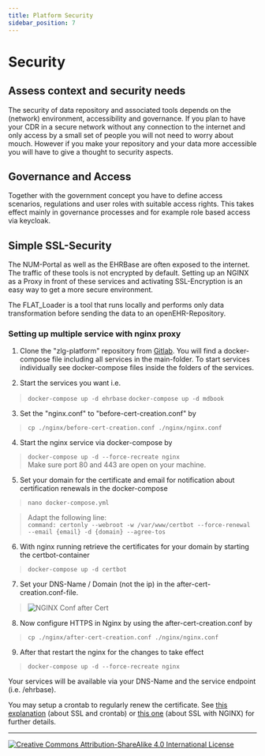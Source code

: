 ```yaml
---
title: Platform Security
sidebar_position: 7
---
```


# Security

## Assess context and security needs
The security of data repository and associated tools depends on the (network) environment, accessibility and governance. If you plan to have your CDR in a secure network without any connection to the internet and only access by a small set of people you will not need to worry about mouch. However if you make your repository and your data more accessible you will have to give a thought to security aspects.

## Governance and Access
Together with the government concept you have to define access scenarios, regulations and user roles with suitable access rights. This takes effect mainly in governance processes and for example role based access via keycloak.

## Simple SSL-Security
The NUM-Portal as well as the EHRBase are often exposed to the internet. The traffic of these tools is not encrypted by default. Setting up an NGINX as a Proxy in front of these services and activating SSL-Encryption is an easy way to get a more secure environment.

The FLAT_Loader is a tool that runs locally and performs only data transformation before sending the data to an openEHR-Repository.

### Setting up multiple service with nginx proxy
1. Clone the "zlg-platform" repository from [Gitlab](https://gitlab.gwdg.de/medinf/ivf/zukunftslabor-gesundheit/zlg-platform). You will find a docker-compose file including all services in the main-folder. To start services individually see docker-compose files inside the folders of the services.

2. Start the services you want i.e.
> `docker-compose up -d ehrbase`
> `docker-compose up -d mdbook`

3. Set the "nginx.conf" to "before-cert-creation.conf" by  
> `cp ./nginx/before-cert-creation.conf ./nginx/nginx.conf`

4. Start the nginx service via docker-compose by  
> `docker-compose up -d --force-recreate nginx`  
Make sure port 80 and 443 are open on your machine.

5. Set your domain for the certificate and email for notification about certification renewals in the docker-compose
> `nano docker-compose.yml`

> Adapt the following line:  
> `command: certonly --webroot -w /var/www/certbot --force-renewal --email {email} -d {domain} --agree-tos`

6. With nginx running retrieve the certificates for your domain by starting the certbot-container  
> `docker-compose up -d certbot`

7. Set your DNS-Name / Domain (not the ip) in the after-cert-creation.conf-file. 
> ![NGINX Conf after Cert](/img/nginx-conf-after-cert.jpg)

8. Now configure HTTPS in Nginx by using the after-cert-creation.conf by
> `cp ./nginx/after-cert-creation.conf ./nginx/nginx.conf`

9. After that restart the nginx for the changes to take effect
> `docker-compose up -d --force-recreate nginx`

Your services will be available via your DNS-Name and the service endpoint (i.e. /ehrbase).

You may setup a crontab to regularly renew the certificate. See [this explanation](https://www.programonaut.com/setup-ssl-with-docker-nginx-and-lets-encrypt/) (about SSL and crontab) or [this one](https://mindsers.blog/post/https-using-nginx-certbot-docker/) (about SSL with NGINX) for further details.


---
[![Creative Commons Attribution-ShareAlike 4.0 International License](https://i.creativecommons.org/l/by-sa/4.0/88x31.png "Creative Commons Attribution-ShareAlike 4.0 International License")](http://creativecommons.org/licenses/by-sa/4.0/)
